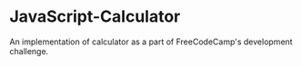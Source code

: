 # JavaScript-Calculator
An implementation of calculator as a part of FreeCodeCamp's development challenge.

